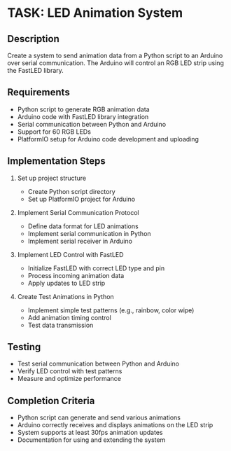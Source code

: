 # TASK: LED Animation System

## Description
Create a system to send animation data from a Python script to an Arduino over serial communication. The Arduino will control an RGB LED strip using the FastLED library.

## Requirements
- Python script to generate RGB animation data
- Arduino code with FastLED library integration
- Serial communication between Python and Arduino
- Support for 60 RGB LEDs
- PlatformIO setup for Arduino code development and uploading

## Implementation Steps
1. Set up project structure
   - Create Python script directory
   - Set up PlatformIO project for Arduino

2. Implement Serial Communication Protocol
   - Define data format for LED animations
   - Implement serial communication in Python
   - Implement serial receiver in Arduino

3. Implement LED Control with FastLED
   - Initialize FastLED with correct LED type and pin
   - Process incoming animation data
   - Apply updates to LED strip

4. Create Test Animations in Python
   - Implement simple test patterns (e.g., rainbow, color wipe)
   - Add animation timing control
   - Test data transmission

## Testing
- Test serial communication between Python and Arduino
- Verify LED control with test patterns
- Measure and optimize performance

## Completion Criteria
- Python script can generate and send various animations
- Arduino correctly receives and displays animations on the LED strip
- System supports at least 30fps animation updates
- Documentation for using and extending the system 